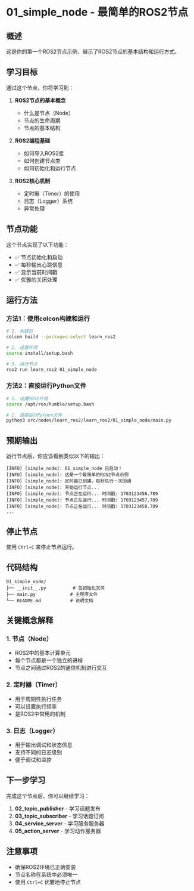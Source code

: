 # 01_simple_node - 最简单的ROS2节点

## 概述

这是你的第一个ROS2节点示例，展示了ROS2节点的基本结构和运行方式。

## 学习目标

通过这个节点，你将学习到：

1. **ROS2节点的基本概念**
   - 什么是节点（Node）
   - 节点的生命周期
   - 节点的基本结构

2. **ROS2编程基础**
   - 如何导入ROS2库
   - 如何创建节点类
   - 如何初始化和运行节点

3. **ROS2核心机制**
   - 定时器（Timer）的使用
   - 日志（Logger）系统
   - 异常处理

## 节点功能

这个节点实现了以下功能：

- ✅ 节点初始化和启动
- ✅ 每秒输出心跳信息
- ✅ 显示当前时间戳
- ✅ 优雅的关闭处理

## 运行方法

### 方法1：使用colcon构建和运行

```bash
# 1. 构建包
colcon build --packages-select learn_ros2

# 2. 设置环境
source install/setup.bash

# 3. 运行节点
ros2 run learn_ros2 01_simple_node
```

### 方法2：直接运行Python文件

```bash
# 1. 设置ROS2环境
source /opt/ros/humble/setup.bash

# 2. 直接运行Python文件
python3 src/nodes/learn_ros2/learn_ros2/01_simple_node/main.py
```

## 预期输出

运行节点后，你应该看到类似以下的输出：

```
[INFO] [simple_node]: 01_simple_node 已启动！
[INFO] [simple_node]: 这是一个最简单的ROS2节点示例
[INFO] [simple_node]: 定时器已创建，每秒执行一次回调
[INFO] [simple_node]: 开始运行节点...
[INFO] [simple_node]: 节点正在运行... 时间戳: 1703123456.789
[INFO] [simple_node]: 节点正在运行... 时间戳: 1703123457.789
[INFO] [simple_node]: 节点正在运行... 时间戳: 1703123458.789
...
```

## 停止节点

使用 `Ctrl+C` 来停止节点运行。

## 代码结构

```
01_simple_node/
├── __init__.py          # 包初始化文件
├── main.py             # 主程序文件
└── README.md           # 说明文档
```

## 关键概念解释

### 1. 节点（Node）
- ROS2中的基本计算单元
- 每个节点都是一个独立的进程
- 节点之间通过ROS2的通信机制进行交互

### 2. 定时器（Timer）
- 用于周期性执行任务
- 可以设置执行频率
- 是ROS2中常用的机制

### 3. 日志（Logger）
- 用于输出调试和状态信息
- 支持不同的日志级别
- 便于调试和监控

## 下一步学习

完成这个节点后，你可以继续学习：

1. **02_topic_publisher** - 学习话题发布
2. **03_topic_subscriber** - 学习话题订阅
3. **04_service_server** - 学习服务服务器
4. **05_action_server** - 学习动作服务器

## 注意事项

- 确保ROS2环境已正确安装
- 节点名称在系统中必须唯一
- 使用 `Ctrl+C` 优雅地停止节点 